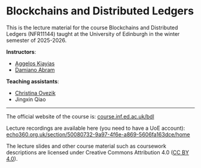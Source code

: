 # Blockchains and Distributed Ledgers

This is the lecture material for the course Blockchains and Distributed Ledgers
(NFR11144) taught at the University of Edinburgh in the winter semester of
2025-2026.

**Instructors**: 
- <a href="https://kiayias.com">Aggelos Kiayias</a>
- <a href="https://damianoabram.github.io/">Damiano Abram</a>

**Teaching assistants**:
- <a href=https://ladychristina.github.io/>Christina Ovezik</a>
- Jingxin Qiao

---

The official website of the course is: 
<a href="https://course.inf.ed.ac.uk/bdl">course.inf.ed.ac.uk/bdl</a>

Lecture recordings are available here (you need to have a UoE account): 
<a href="https://echo360.org.uk/section/50080732-9a97-4f6e-a869-5606fa163dce/home">echo360.org.uk/section/50080732-9a97-4f6e-a869-5606fa163dce/home</a>

The lecture slides and other course material such as coursework 
descriptions are licensed under Creative Commons Attribution 4.0 
(<a href="https://creativecommons.org/licenses/by/4.0/">CC BY 4.0</a>).
